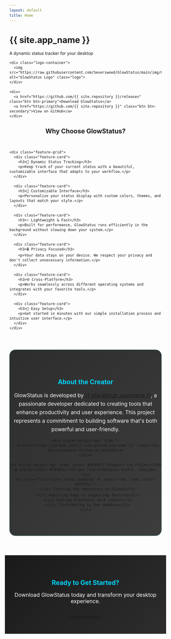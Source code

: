 ```yaml
---
layout: default
title: Home
---
```


<div class="hero">
  <div class="wrapper">
    <h1>{{ site.app_name }}</h1>
    <p>A dynamic status tracker for your desktop</p>
    
    <div class="logo-container">
      <img src="https://raw.githubusercontent.com/Severswoed/GlowStatus/main/img/GlowStatus_TagLine.png" alt="GlowStatus Logo" class="logo">
    </div>
    
    <div>
      <a href="https://github.com/{{ site.repository }}/releases" class="btn btn-primary">Download GlowStatus</a>
      <a href="https://github.com/{{ site.repository }}" class="btn btn-secondary">View on GitHub</a>
    </div>
  </div>
</div>

<div class="features">
  <div class="wrapper">
    <h2 style="text-align: center; margin-bottom: 3rem;">Why Choose GlowStatus?</h2>
    
    <div class="feature-grid">
      <div class="feature-card">
        <h3>🌟 Dynamic Status Tracking</h3>
        <p>Keep track of your current status with a beautiful, customizable interface that adapts to your workflow.</p>
      </div>
      
      <div class="feature-card">
        <h3>🎨 Customizable Interface</h3>
        <p>Personalize your status display with custom colors, themes, and layouts that match your style.</p>
      </div>
      
      <div class="feature-card">
        <h3>⚡ Lightweight & Fast</h3>
        <p>Built for performance, GlowStatus runs efficiently in the background without slowing down your system.</p>
      </div>
      
      <div class="feature-card">
        <h3>🔒 Privacy Focused</h3>
        <p>Your data stays on your device. We respect your privacy and don't collect unnecessary information.</p>
      </div>
      
      <div class="feature-card">
        <h3>🌐 Cross-Platform</h3>
        <p>Works seamlessly across different operating systems and integrates with your favorite tools.</p>
      </div>
      
      <div class="feature-card">
        <h3>🚀 Easy Setup</h3>
        <p>Get started in minutes with our simple installation process and intuitive user interface.</p>
      </div>
    </div>
  </div>
</div>

<div style="background: linear-gradient(135deg, #2d2d2d 0%, #3d3d3d 100%); padding: 4rem 0; margin-top: 4rem; border-radius: 20px; border: 1px solid rgba(0, 212, 255, 0.2);">
  <div class="wrapper" style="text-align: center;">
    <h2 style="color: #00d4ff;">About the Creator</h2>
    <p style="font-size: 1.1rem; max-width: 600px; margin: 0 auto; line-height: 1.6; color: #f8f9fa;">
      GlowStatus is developed by <a href="https://github.com/{{ site.github_username }}">{{ site.github_username }}</a>, 
      a passionate developer dedicated to creating tools that enhance productivity and user experience. 
      This project represents a commitment to building software that's both powerful and user-friendly.
    </p>
    
    <div style="margin-top: 2rem;">
      <a href="https://github.com/{{ site.github_username }}" class="btn btn-secondary">Follow on GitHub</a>
    </div>
    
    <h3 style="margin-top: 3rem; color: #00d4ff;">Support the Project</h3>
    <p style="color: #f8f9fa;">If you find GlowStatus useful, consider:</p>
    <ul style="list-style: none; padding: 0; margin-top: 1rem; color: #f8f9fa;">
      <li>⭐ Starring the repository on GitHub</li>
      <li>🐛 Reporting bugs or suggesting features</li>
      <li>🔄 Sharing GlowStatus with others</li>
      <li>💡 Contributing to the codebase</li>
    </ul>
  </div>
</div>

<div style="text-align: center; padding: 3rem 0; background: linear-gradient(135deg, #1a1a1a 0%, #2d2d2d 100%); color: white; margin: 4rem -15px 0 -15px;">
  <div class="wrapper">
    <h2 style="color: #00d4ff;">Ready to Get Started?</h2>
    <p style="font-size: 1.1rem; margin-bottom: 2rem;">Download GlowStatus today and transform your desktop experience.</p>
    <a href="https://github.com/{{ site.repository }}/releases" class="btn btn-primary">Download Now</a>
  </div>
</div>
